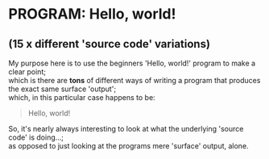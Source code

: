 # PROGRAM: Hello, world!
## (15 x different 'source code' variations)

My purpose here is to use the beginners 'Hello, world!' program to make a clear point;     
which is there are **tons** of different ways of writing a program  that produces the exact same surface 'output';      
which, in this particular case happens to be:     

> Hello, world!  

So, it's nearly always interesting  to look at what the underlying 'source code' is doing...;    
as opposed to just looking at the programs mere 'surface' output, alone.  

